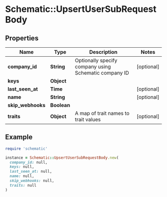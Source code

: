 # Schematic::UpsertUserSubRequestBody

## Properties

| Name | Type | Description | Notes |
| ---- | ---- | ----------- | ----- |
| **company_id** | **String** | Optionally specify company using Schematic company ID | [optional] |
| **keys** | **Object** |  |  |
| **last_seen_at** | **Time** |  | [optional] |
| **name** | **String** |  | [optional] |
| **skip_webhooks** | **Boolean** |  |  |
| **traits** | **Object** | A map of trait names to trait values | [optional] |

## Example

```ruby
require 'schematic'

instance = Schematic::UpsertUserSubRequestBody.new(
  company_id: null,
  keys: null,
  last_seen_at: null,
  name: null,
  skip_webhooks: null,
  traits: null
)
```

